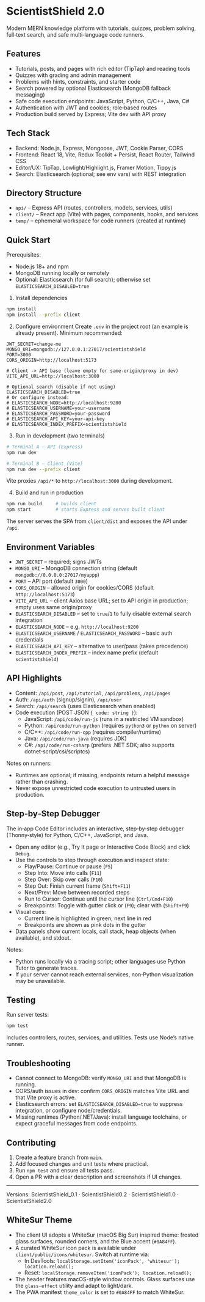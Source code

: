 # ScientistShield 2.0

Modern MERN knowledge platform with tutorials, quizzes, problem solving, full‑text search, and safe multi‑language code runners.

## Features
- Tutorials, posts, and pages with rich editor (TipTap) and reading tools
- Quizzes with grading and admin management
- Problems with hints, constraints, and starter code
- Search powered by optional Elasticsearch (MongoDB fallback messaging)
- Safe code execution endpoints: JavaScript, Python, C/C++, Java, C#
- Authentication with JWT and cookies; role‑based routes
- Production build served by Express; Vite dev with API proxy

## Tech Stack
- Backend: Node.js, Express, Mongoose, JWT, Cookie Parser, CORS
- Frontend: React 18, Vite, Redux Toolkit + Persist, React Router, Tailwind CSS
- Editor/UX: TipTap, Lowlight/Highlight.js, Framer Motion, Tippy.js
- Search: Elasticsearch (optional; see env vars) with REST integration

## Directory Structure
- `api/` – Express API (routes, controllers, models, services, utils)
- `client/` – React app (Vite) with pages, components, hooks, and services
- `temp/` – ephemeral workspace for code runners (created at runtime)

## Quick Start
Prerequisites:
- Node.js 18+ and npm
- MongoDB running locally or remotely
- Optional: Elasticsearch (for full search); otherwise set `ELASTICSEARCH_DISABLED=true`

1) Install dependencies
```bash
npm install
npm install --prefix client
```

2) Configure environment
Create `.env` in the project root (an example is already present). Minimum recommended:
```env
JWT_SECRET=change-me
MONGO_URI=mongodb://127.0.0.1:27017/scientistshield
PORT=3000
CORS_ORIGIN=http://localhost:5173

# Client -> API base (leave empty for same-origin/proxy in dev)
VITE_API_URL=http://localhost:3000

# Optional search (disable if not using)
ELASTICSEARCH_DISABLED=true
# Or configure instead:
# ELASTICSEARCH_NODE=http://localhost:9200
# ELASTICSEARCH_USERNAME=your-username
# ELASTICSEARCH_PASSWORD=your-password
# ELASTICSEARCH_API_KEY=your-api-key
# ELASTICSEARCH_INDEX_PREFIX=scientistshield
```

3) Run in development (two terminals)
```bash
# Terminal A – API (Express)
npm run dev

# Terminal B – Client (Vite)
npm run dev --prefix client
```
Vite proxies `/api/*` to `http://localhost:3000` during development.

4) Build and run in production
```bash
npm run build     # builds client
npm start         # starts Express and serves built client
```
The server serves the SPA from `client/dist` and exposes the API under `/api`.

## Environment Variables
- `JWT_SECRET` – required; signs JWTs
- `MONGO_URI` – MongoDB connection string (default `mongodb://0.0.0.0:27017/myappp`)
- `PORT` – API port (default `3000`)
- `CORS_ORIGIN` – allowed origin for cookies/CORS (default `http://localhost:5173`)
- `VITE_API_URL` – client Axios base URL; set to API origin in production; empty uses same origin/proxy
- `ELASTICSEARCH_DISABLED` – set to `true`/`1` to fully disable external search integration
- `ELASTICSEARCH_NODE` – e.g. `http://localhost:9200`
- `ELASTICSEARCH_USERNAME` / `ELASTICSEARCH_PASSWORD` – basic auth credentials
- `ELASTICSEARCH_API_KEY` – alternative to user/pass (takes precedence)
- `ELASTICSEARCH_INDEX_PREFIX` – index name prefix (default `scientistshield`)

## API Highlights
- Content: `/api/post`, `/api/tutorial`, `/api/problems`, `/api/pages`
- Auth: `/api/auth` (signup/signin), `/api/user`
- Search: `/api/search` (uses Elasticsearch when enabled)
- Code execution (POST JSON `{ code: string }`):
  - JavaScript: `/api/code/run-js` (runs in a restricted VM sandbox)
  - Python: `/api/code/run-python` (requires `python3` or `python` on server)
  - C/C++: `/api/code/run-cpp` (requires compiler/runtime)
  - Java: `/api/code/run-java` (requires JDK)
  - C#: `/api/code/run-csharp` (prefers .NET SDK; also supports dotnet‑script/csi/scriptcs)

Notes on runners:
- Runtimes are optional; if missing, endpoints return a helpful message rather than crashing.
- Never expose unrestricted code execution to untrusted users in production.

## Step‑by‑Step Debugger
The in‑app Code Editor includes an interactive, step‑by‑step debugger (Thonny‑style) for Python, C/C++, JavaScript, and Java.

- Open any editor (e.g., Try It page or Interactive Code Block) and click `Debug`.
- Use the controls to step through execution and inspect state:
  - Play/Pause: Continue or pause (`F5`)
  - Step Into: Move into calls (`F11`)
  - Step Over: Skip over calls (`F10`)
  - Step Out: Finish current frame (`Shift+F11`)
  - Next/Prev: Move between recorded steps
  - Run to Cursor: Continue until the cursor line (`Ctrl/Cmd+F10`)
  - Breakpoints: Toggle with gutter click or (`F9`); clear with (`Shift+F9`)
- Visual cues:
  - Current line is highlighted in green; next line in red
  - Breakpoints are shown as pink dots in the gutter
- Data panels show current locals, call stack, heap objects (when available), and stdout.

Notes:
- Python runs locally via a tracing script; other languages use Python Tutor to generate traces.
- If your server cannot reach external services, non‑Python visualization may be unavailable.

## Testing
Run server tests:
```bash
npm test
```
Includes controllers, routes, services, and utilities. Tests use Node’s native runner.

## Troubleshooting
- Cannot connect to MongoDB: verify `MONGO_URI` and that MongoDB is running.
- CORS/auth issues in dev: confirm `CORS_ORIGIN` matches Vite URL and that Vite proxy is active.
- Elasticsearch errors: set `ELASTICSEARCH_DISABLED=true` to suppress integration, or configure node/credentials.
- Missing runtimes (Python/.NET/Java): install language toolchains, or expect graceful messages from code endpoints.

## Contributing
1. Create a feature branch from `main`.
2. Add focused changes and unit tests where practical.
3. Run `npm test` and ensure all tests pass.
4. Open a PR with a clear description and screenshots if UI changes.

---

Versions: ScientistShield_0.1 · ScientistShield0.2 · ScientistShield1.0 · ScientistShield2.0

## WhiteSur Theme
- The client UI adopts a WhiteSur (macOS Big Sur) inspired theme: frosted glass surfaces, rounded corners, and the Blue accent (`#0A84FF`).
- A curated WhiteSur icon pack is available under `client/public/icons/whitesur`. Switch at runtime via:
  - In DevTools: `localStorage.setItem('iconPack', 'whitesur'); location.reload();`
  - Reset: `localStorage.removeItem('iconPack'); location.reload();`
- The header features macOS-style window controls. Glass surfaces use the `glass-effect` utility and adapt to light/dark.
- The PWA manifest `theme_color` is set to `#0A84FF` to match WhiteSur.
